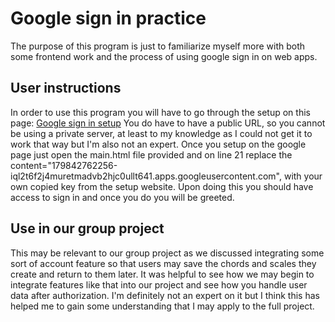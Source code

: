 # Google sign in practice
The purpose of this program is just to familiarize myself more with both some frontend work and the process of using google sign in on web apps.

## User instructions
In order to use this program you will have to go through the setup on this page: [Google sign in setup](https://developers.google.com/identity/sign-in/web/sign-in)
You do have to have a public URL, so you cannot be using a private server, at least to my knowledge as I could not get it to work that way but I'm also not an expert.
Once you setup on the google page just open the main.html file provided and on line 21 replace the content="179842762256-iql2t6f2j4muretmadvb2hjc0ullt641.apps.googleusercontent.com", with your own copied key from the setup website.
Upon doing this you should have access to sign in and once you do you will be greeted.

## Use in our group project
This may be relevant to our group project as we discussed integrating some sort of account feature so that users may save the chords and scales they create and return to them later. It was helpful to see how we may begin to integrate features like that into our project and see how you handle user data after authorization. I'm definitely not an expert on it but I think this has helped me to gain some understanding that I may apply to the full project.
